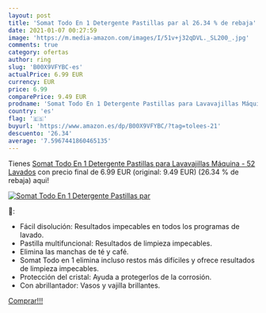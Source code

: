 ```yaml
---
layout: post
title: 'Somat Todo En 1 Detergente Pastillas par al 26.34 % de rebaja'
date: 2021-01-07 00:27:59
image: 'https://m.media-amazon.com/images/I/51v+j32qDVL._SL200_.jpg'
comments: true
category: ofertas
author: ring
slug: 'B00X9VFYBC-es'
actualPrice: 6.99 EUR
currency: EUR
price: 6.99
comparePrice: 9.49 EUR
prodname: 'Somat Todo En 1 Detergente Pastillas para Lavavajillas Máquina - 52 Lavados'
country: 'es'
flag: '🇪🇸'
buyurl: 'https://www.amazon.es/dp/B00X9VFYBC/?tag=tolees-21'
descuento: '26.34'
average: '7.5967441860465135'
---
```


Tienes [Somat Todo En 1 Detergente Pastillas para Lavavajillas Máquina - 52 Lavados](https://www.amazon.es/dp/B00X9VFYBC/?tag=tolees-21) con precio final de  6.99 EUR (original: 9.49 EUR) (26.34 %  de rebaja) aqui!

[![Somat Todo En 1 Detergente Pastillas par](https://m.media-amazon.com/images/I/51v+j32qDVL._SL200_.jpg)](https://www.amazon.es/dp/B00X9VFYBC/?tag=tolees-21)

🔎:

- Fácil disolución: Resultados impecables en todos los programas de lavado.
- Pastilla multifuncional: Resultados de limpieza impecables.
- Elimina las manchas de té y café.
- Somat Todo en 1 elimina incluso restos más difíciles y ofrece resultados de limpieza impecables.
- Protección del cristal: Ayuda a protegerlos de la corrosión.
- Con abrillantador: Vasos y vajilla brillantes.

[Comprar!!!](https://www.amazon.es/dp/B00X9VFYBC/?tag=tolees-21)
